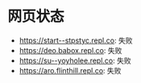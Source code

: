 # 网页状态
- https://start--stpstyc.repl.co: 失败
- https://deo.babox.repl.co: 失败
- https://su--yoyholee.repl.co: 失败
- https://aro.flinthill.repl.co: 失败
